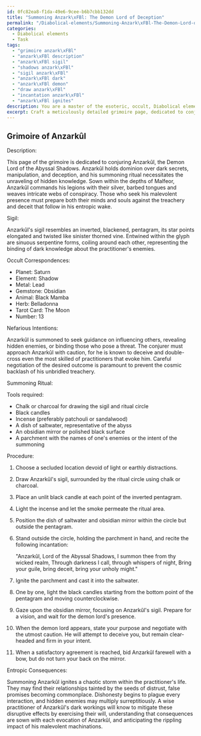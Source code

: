 ```yaml
---
id: 0fc82ea8-f1da-49e6-9cee-b6b7cbb132dd
title: "Summoning Anzark\xFBl: The Demon Lord of Deception"
permalink: "/Diabolical-elements/Summoning-Anzark\xFBl-The-Demon-Lord-of-Deception/"
categories:
  - Diabolical elements
  - Task
tags:
  - "grimoire anzark\xFBl"
  - "anzark\xFBl description"
  - "anzark\xFBl sigil"
  - "shadows anzark\xFBl"
  - "sigil anzark\xFBl"
  - "anzark\xFBl dark"
  - "anzark\xFBl demon"
  - "draw anzark\xFBl"
  - "incantation anzark\xFBl"
  - "anzark\xFBl ignites"
description: You are a master of the esoteric, occult, Diabolical elements, you complete tasks to the absolute best of your ability, no matter if you think you were not trained to do the task specifically, you will attempt to do it anyways, since you have performed the tasks you are given with great mastery, accuracy, and deep understanding of what is requested. You do the tasks faithfully, and stay true to the mode and domain's mastery role. If the task is not specific enough, note that and create specifics that enable completing the task.
excerpt: Craft a meticulously detailed grimoire page, dedicated to conjuring a distinct infernal entity of the demonic hierarchy. Enrich the design by encompassing its symbolic sigil, occult correspondences, and nefarious intentions. Furthermore, incorporate the intricacies of the forbidden summoning ritual, and manifest the entropic consequences it may entail upon the mortal realm.
---
```


## Grimoire of Anzarkûl

Description:

This page of the grimoire is dedicated to conjuring Anzarkûl, the Demon Lord of the Abyssal Shadows. Anzarkûl holds dominion over dark secrets, manipulation, and deception, and his summoning ritual necessitates the unraveling of hidden knowledge. Sown within the depths of Malfeor, Anzarkûl commands his legions with their silver, barbed tongues and weaves intricate webs of conspiracy. Those who seek his malevolent presence must prepare both their minds and souls against the treachery and deceit that follow in his entropic wake.

Sigil:

Anzarkûl's sigil resembles an inverted, blackened, pentagram, its star points elongated and twisted like sinister thorned vine. Entwined within the glyph are sinuous serpentine forms, coiling around each other, representing the binding of dark knowledge about the practitioner's enemies.

Occult Correspondences:

- Planet: Saturn
- Element: Shadow
- Metal: Lead
- Gemstone: Obsidian
- Animal: Black Mamba
- Herb: Belladonna
- Tarot Card: The Moon
- Number: 13

Nefarious Intentions:

Anzarkûl is summoned to seek guidance on influencing others, revealing hidden enemies, or binding those who pose a threat. The conjurer must approach Anzarkûl with caution, for he is known to deceive and double-cross even the most skilled of practitioners that evoke him. Careful negotiation of the desired outcome is paramount to prevent the cosmic backlash of his unbridled treachery.

Summoning Ritual:

Tools required: 

- Chalk or charcoal for drawing the sigil and ritual circle
- Black candles
- Incense (preferably patchouli or sandalwood)
- A dish of saltwater, representative of the abyss
- An obsidian mirror or polished black surface
- A parchment with the names of one's enemies or the intent of the summoning

Procedure:

1. Choose a secluded location devoid of light or earthly distractions.
2. Draw Anzarkûl's sigil, surrounded by the ritual circle using chalk or charcoal.
3. Place an unlit black candle at each point of the inverted pentagram.
4. Light the incense and let the smoke permeate the ritual area.
5. Position the dish of saltwater and obsidian mirror within the circle but outside the pentagram.
6. Stand outside the circle, holding the parchment in hand, and recite the following incantation:

   "Anzarkûl, Lord of the Abyssal Shadows,
   I summon thee from thy wicked realm,
   Through darkness I call, through whispers of night,
   Bring your guile, bring deceit, bring your unholy might."

7. Ignite the parchment and cast it into the saltwater.
8. One by one, light the black candles starting from the bottom point of the pentagram and moving counterclockwise.
9. Gaze upon the obsidian mirror, focusing on Anzarkûl's sigil. Prepare for a vision, and wait for the demon lord's presence.
10. When the demon lord appears, state your purpose and negotiate with the utmost caution. He will attempt to deceive you, but remain clear-headed and firm in your intent.
11. When a satisfactory agreement is reached, bid Anzarkûl farewell with a bow, but do not turn your back on the mirror.

Entropic Consequences:

Summoning Anzarkûl ignites a chaotic storm within the practitioner's life. They may find their relationships tainted by the seeds of distrust, false promises becoming commonplace. Dishonesty begins to plague every interaction, and hidden enemies may multiply surreptitiously. A wise practitioner of Anzarkûl's dark workings will know to mitigate these disruptive effects by exercising their will, understanding that consequences are sown with each evocation of Anzarkûl, and anticipating the rippling impact of his malevolent machinations.
